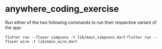 # anywhere_coding_exercise

Run either of the two following commands to run their respective variant of the app:

`flutter run --flavor simpsons -t lib/main_simpsons.dart`
`flutter run --flavor wire -t lib/main_wire.dart`
